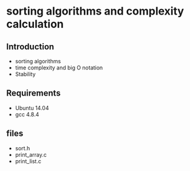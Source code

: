 # sorting algorithms and complexity calculation
## Introduction 
* sorting algorithms
* time complexity and big O notation
* Stability
## Requirements
* Ubuntu 14.04
* gcc 4.8.4
## files
* sort.h
* print_array.c
* print_list.c
